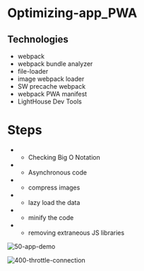 # Optimizing-app_PWA

## Technologies

- webpack
- webpack bundle analyzer
- file-loader
- image webpack loader
- SW precache webpack
- webpack PWA manifest
- LightHouse Dev Tools

# Steps
- - Checking Big O Notation
- - Asynchronous code
- - compress images
- - lazy load the data
- - minify the code
- - removing extraneous JS libraries

![50-app-demo](https://user-images.githubusercontent.com/80685266/157106739-50f576b9-4ce4-469a-938f-0e32a95fe68e.gif)


![400-throttle-connection](https://user-images.githubusercontent.com/80685266/157113754-ff51367f-bdd2-4214-886e-87c54e30532b.jpg)
